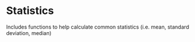 # Statistics
Includes functions to help calculate common statistics (i.e. mean, standard deviation, median)
